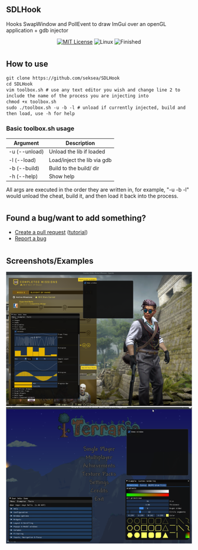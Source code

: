 ## SDLHook
Hooks SwapWindow and PollEvent to draw ImGui over an openGL application + gdb injector
<p align="center">
  <a href="/LICENSE"><img src="https://img.shields.io/badge/License-MIT-green.svg" alt="MIT License"></a>
  <a><img src="https://img.shields.io/badge/OS-Linux-green.svg" alt="Linux"></a>
  <a><img src="https://img.shields.io/badge/State-Finished-green.svg" alt="Finished"></a>
</p>

#

## How to use
```
git clone https://github.com/seksea/SDLHook
cd SDLHook
vim toolbox.sh # use any text editor you wish and change line 2 to include the name of the process you are injecting into
chmod +x toolbox.sh
sudo ./toolbox.sh -u -b -l # unload if currently injected, build and then load, use -h for help
```

### Basic toolbox.sh usage
| Argument          | Description                           |
| ----------------- | ------------------------------------- |
| -u (--unload)     | Unload the lib if loaded              |
| -l (--load)       | Load/inject the lib via gdb           |
| -b (--build)      | Build to the build/ dir               |
| -h (--help)       | Show help                             |

All args are executed in the order they are written in, for example, "-u -b -l" would unload the cheat, build it, and then load it back into the process.

#

## Found a bug/want to add something?
- [Create a pull request](https://github.com/seksea/SDLHook/compare) ([tutorial](https://github.com/yangsu/pull-request-tutorial))
- [Report a bug](https://github.com/seksea/SDLHook/issues/new)

#

## Screenshots/Examples
![csgo](res/csgo.png)
![terraria](res/terraria.png)
